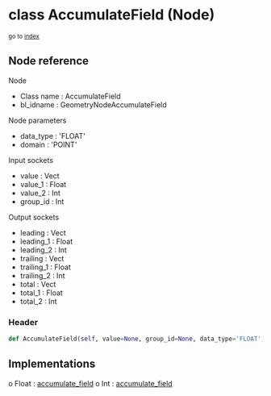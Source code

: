 # class AccumulateField (Node)

<sub>go to [index](/docs/index.md)</sub>

## Node reference

Node
 - Class name : AccumulateField
 - bl_idname : GeometryNodeAccumulateField

Node parameters
 - data_type : 'FLOAT'
 - domain : 'POINT'

Input sockets
 - value : Vect
 - value_1 : Float
 - value_2 : Int
 - group_id : Int

Output sockets
 - leading : Vect
 - leading_1 : Float
 - leading_2 : Int
 - trailing : Vect
 - trailing_1 : Float
 - trailing_2 : Int
 - total : Vect
 - total_1 : Float
 - total_2 : Int

### Header

``` python
def AccumulateField(self, value=None, group_id=None, data_type='FLOAT', domain='POINT', node_label=None, node_color=None):
```

## Implementations

o Float : [accumulate_field](/docs/GeoNodes_classes/Float.md#accumulate_field) 
o Int : [accumulate_field](/docs/GeoNodes_classes/Int.md#accumulate_field) 

